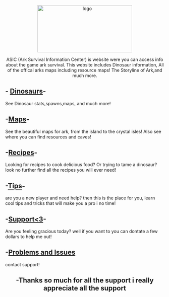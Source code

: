 
<div align="center">
  <img src="https://github.com/user-attachments/assets/0617047f-8770-4dc4-991c-c27c76f3f0f4" alt="logo" width="300" height="150">
</div>
<p align="center"> ASIC (Ark Survival Information Center) is website were you can access info about the game ark survival. This website includes Dinosaur information, All of the offical arks maps including resource  maps! The Storyline of Ark,and much more. </p>





  
##  - [Dinosaurs](Dinosaurs.md)- 
See Dinosaur stats,spawns,maps, and much more!    

##  -[Maps](maps.md)- 

See the beautiful maps for ark, from the island to the crystal isles! Also see where you can find resources and caves! 

##  -[Recipes](recipes.md)- 

Looking for recipes to cook delicious food? Or trying to tame a dinosaur? look no further find all the recipes you will ever need!

##  -[Tips](tips.md)- 

are you a new player and need help? then this is the place for you, learn cool tips and tricks that will make you a pro i no time!

##  -[Support<3](Donate.md)- 
Are you feeling gracious today? well if you want to you can dontate a few dollars to help me out!

##  -[Problems and Issues](Issues.md)
contact support!

<div align="center"> 
 
 ##  -Thanks so much for all the support i really appreciate all the support
 
</div> 


                                            




